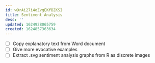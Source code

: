 ```yaml
---
id: w9rAi27i4oZvgEKfBZKSI
title: Sentiment Analysis
desc: ''
updated: 1624928065759
created: 1624857363634
---
```


- [ ] Copy explanatory text from Word document
- [ ] Give more evocative examples
- [ ] Extract .svg sentiment analysis graphs from R as discrete images

